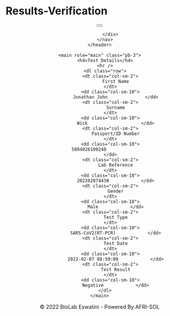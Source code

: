 # Results-Verification












<!doctype html>

<html lang="en">
  <head>
    <title>BE - Confirm Results</title>
    <meta charset="utf-8"> 
    <meta name="viewport" content="width=device-width, initial-scale=1.0" />   
    <link rel="stylesheet" type="text/css" href="/biolab/public/stylesheets/jquery-ui.css" />
    <link rel="stylesheet" type="text/css" href="/biolab/public/stylesheets/bootstrap/bootstrap.min.css" />
    <link rel="stylesheet" type="text/css" href="/biolab/public/stylesheets/site.css" />
    <link rel="stylesheet" type="text/css" href="/biolab/public/stylesheets/smart_wizard/smart_wizard_all.min.css" />            
  </head>

  <body>
    <header>      
      <nav class="navbar navbar-expand-sm navbar-toggleable-sm navbar-light bg-white border-bottom box-shadow mb-3">
            <div class="container">
                <a href="/biolab/public/tests/index.php" class="navbar-brand">
                    <!--<img src="/biolab/public/images/biolab_large.png" alt="biolab home" width="200" height="60">-->
                </a>                
                <button class="navbar-toggler" type="button" data-toggle="collapse" data-target=".navbar-collapse" aria-controls="navbarSupportedContent"
                        aria-expanded="false" aria-label="Toggle navigation">
                    <span class="navbar-toggler-icon"></span>
                </button> 
                                               
            </div>
        </nav>
    </header>
<div class="container">

    <main role="main" class="pb-3">
        <h4>Test Details</h4>
        <hr />
        <dl class="row">
            <dt class="col-sm-2">
                First Name
            </dt>
            <dd class="col-sm-10">
                Jonathan John              </dd>
            <dt class="col-sm-2">
                Surname
            </dt>
            <dd class="col-sm-10">
                Wick                    </dd>
            <dt class="col-sm-2">
                Passport/ID Number
            </dt>
            <dd class="col-sm-10">
            5804026100248                
            </dd>
            <dt class="col-sm-2">
                Lab Reference
            </dt>
            <dd class="col-sm-10">
                202202074430            </dd>
            <dt class="col-sm-2">
                Gender
            </dt>
            <dd class="col-sm-10">
                Male            </dd>
            <dt class="col-sm-2">
                Test Type
            </dt>
            <dd class="col-sm-10">
                SARS-CoV2(RT-PCR)            </dd>
            <dt class="col-sm-2">
                Test Date
            </dt>
            <dd class="col-sm-10">
                2022-02-07 08:50:00            </dd>
            <dt class="col-sm-2">
                Test Result
            </dt>
            <dd class="col-sm-10">
                Negative            </dd>
        </dl>
    </main>
</div>

<footer class="border-top footer text-muted">
  <div class="container">
    &copy; 2022 BioLab Eswatini - Powered By AFRI-SOL              
  </div>  
</footer>

</body>
</html>

 





            
